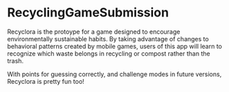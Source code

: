 # RecyclingGameSubmission
Recyclora is the protoype for a game designed to encourage environmentally sustainable habits. By taking advantage of changes to behavioral patterns created by mobile games, users of this app will learn to recognize which waste belongs in recycling or compost rather than the trash.

With points for guessing correctly, and challenge modes in future versions, Recyclora is pretty fun too!
